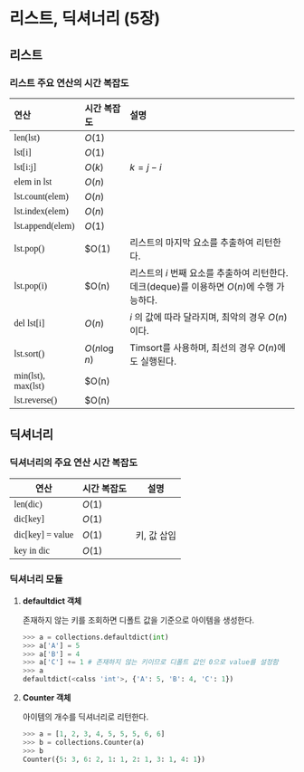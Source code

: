 리스트, 딕셔너리 (5장)
====================

## 리스트

### 리스트 주요 연산의 시간 복잡도

|연산|시간 복잡도|설명|
|:---|:---|:---|
|<span style="font-family:Consolas;">len(lst)</span>|$O(1)$||
|<span style="font-family:Consolas;">lst[i]</span>|$O(1)$||
|<span style="font-family:Consolas;">lst[i:j]</span>|$O(k)$|$k=j-i$||
|<span style="font-family:Consolas;">elem in lst</span>|$O(n)$||
|<span style="font-family:Consolas;">lst.count(elem)</span>|$O(n)$||
|<span style="font-family:Consolas;">lst.index(elem)</span>|$O(n)$||
|<span style="font-family:Consolas;">lst.append(elem)</span>|$O(1)$||
|<span style="font-family:Consolas;">lst.pop()</span>|$O(1)|리스트의 마지막 요소를 추출하여 리턴한다.|
|<span style="font-family:Consolas;">lst.pop(i)</span>|$O(n)|리스트의 $i$ 번째 요소를 추출하여 리턴한다. 데크(deque)를 이용하면 $O(n)$에 수행 가능하다.|
|<span style="font-family:Consolas;">del lst[i]</span>|$O(n)$|$i$ 의 값에 따라 달라지며, 최악의 경우 $O(n)$이다.|
|<span style="font-family:Consolas;">lst.sort()</span>|$O(n\log n)$|Timsort를 사용하며, 최선의 경우 $O(n)$에도 실행된다.|
|<span style="font-family:Consolas;">min(lst), max(lst)</span>|$O(n)|
|<span style="font-family:Consolas;">lst.reverse()</span>|$O(n)||

## 딕셔너리
### 딕셔너리의 주요 연산 시간 복잡도

|연산|시간 복잡도|설명|
|---|---|---|
|<span style="font-family:Consolas;">len(dic)</span>|$O(1)$||
|<span style="font-family:Consolas;">dic[key]</span>|$O(1)$||
|<span style="font-family:Consolas;">dic[key] = value</span>|$O(1)$|키, 값 삽입|
|<span style="font-family:Consolas;">key in dic</span>|$O(1)$||

### 딕셔너리 모듈
1. **defaultdict 객체**
   
   존재하지 않는 키를 조회하면 디폴트 값을 기준으로 아이템을 생성한다.
   ```python
   >>> a = collections.defaultdict(int)
   >>> a['A'] = 5
   >>> a['B'] = 4
   >>> a['C'] += 1 # 존재하지 않는 키이므로 디폴트 값인 0으로 value를 설정함
   >>> a
   defaultdict(<calss 'int'>, {'A': 5, 'B': 4, 'C': 1})
   ```

2. **Counter 객체**
   
   아이템의 개수를 딕셔너리로 리턴한다.
   ```python
   >>> a = [1, 2, 3, 4, 5, 5, 5, 6, 6]
   >>> b = collections.Counter(a)
   >>> b
   Counter({5: 3, 6: 2, 1: 1, 2: 1, 3: 1, 4: 1})
   ```